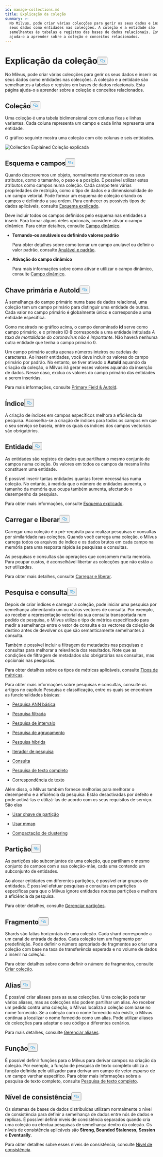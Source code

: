 ```yaml
---
id: manage-collections.md
title: Explicação da coleção
summary: >-
  No Milvus, pode criar várias colecções para gerir os seus dados e inserir os
  seus dados como entidades nas colecções. A coleção e a entidade são
  semelhantes às tabelas e registos das bases de dados relacionais. Esta página
  ajuda-o a aprender sobre a coleção e conceitos relacionados.
---
```

<h1 id="Collection-Explained" class="common-anchor-header">Explicação da coleção<button data-href="#Collection-Explained" class="anchor-icon" translate="no">
      <svg translate="no"
        aria-hidden="true"
        focusable="false"
        height="20"
        version="1.1"
        viewBox="0 0 16 16"
        width="16"
      >
        <path
          fill="#0092E4"
          fill-rule="evenodd"
          d="M4 9h1v1H4c-1.5 0-3-1.69-3-3.5S2.55 3 4 3h4c1.45 0 3 1.69 3 3.5 0 1.41-.91 2.72-2 3.25V8.59c.58-.45 1-1.27 1-2.09C10 5.22 8.98 4 8 4H4c-.98 0-2 1.22-2 2.5S3 9 4 9zm9-3h-1v1h1c1 0 2 1.22 2 2.5S13.98 12 13 12H9c-.98 0-2-1.22-2-2.5 0-.83.42-1.64 1-2.09V6.25c-1.09.53-2 1.84-2 3.25C6 11.31 7.55 13 9 13h4c1.45 0 3-1.69 3-3.5S14.5 6 13 6z"
        ></path>
      </svg>
    </button></h1><p>No Milvus, pode criar várias colecções para gerir os seus dados e inserir os seus dados como entidades nas colecções. A coleção e a entidade são semelhantes a tabelas e registos em bases de dados relacionais. Esta página ajuda-o a aprender sobre a coleção e conceitos relacionados.</p>
<h2 id="Collection" class="common-anchor-header">Coleção<button data-href="#Collection" class="anchor-icon" translate="no">
      <svg translate="no"
        aria-hidden="true"
        focusable="false"
        height="20"
        version="1.1"
        viewBox="0 0 16 16"
        width="16"
      >
        <path
          fill="#0092E4"
          fill-rule="evenodd"
          d="M4 9h1v1H4c-1.5 0-3-1.69-3-3.5S2.55 3 4 3h4c1.45 0 3 1.69 3 3.5 0 1.41-.91 2.72-2 3.25V8.59c.58-.45 1-1.27 1-2.09C10 5.22 8.98 4 8 4H4c-.98 0-2 1.22-2 2.5S3 9 4 9zm9-3h-1v1h1c1 0 2 1.22 2 2.5S13.98 12 13 12H9c-.98 0-2-1.22-2-2.5 0-.83.42-1.64 1-2.09V6.25c-1.09.53-2 1.84-2 3.25C6 11.31 7.55 13 9 13h4c1.45 0 3-1.69 3-3.5S14.5 6 13 6z"
        ></path>
      </svg>
    </button></h2><p>Uma coleção é uma tabela bidimensional com colunas fixas e linhas variantes. Cada coluna representa um campo e cada linha representa uma entidade.</p>
<p>O gráfico seguinte mostra uma coleção com oito colunas e seis entidades.</p>
<p>
  
   <span class="img-wrapper"> <img translate="no" src="/docs/v2.5.x/assets/collection-explained.png" alt="Collection Explained" class="doc-image" id="collection-explained" />
   </span> <span class="img-wrapper"> <span>Coleção explicada</span> </span></p>
<h2 id="Schema-and-Fields" class="common-anchor-header">Esquema e campos<button data-href="#Schema-and-Fields" class="anchor-icon" translate="no">
      <svg translate="no"
        aria-hidden="true"
        focusable="false"
        height="20"
        version="1.1"
        viewBox="0 0 16 16"
        width="16"
      >
        <path
          fill="#0092E4"
          fill-rule="evenodd"
          d="M4 9h1v1H4c-1.5 0-3-1.69-3-3.5S2.55 3 4 3h4c1.45 0 3 1.69 3 3.5 0 1.41-.91 2.72-2 3.25V8.59c.58-.45 1-1.27 1-2.09C10 5.22 8.98 4 8 4H4c-.98 0-2 1.22-2 2.5S3 9 4 9zm9-3h-1v1h1c1 0 2 1.22 2 2.5S13.98 12 13 12H9c-.98 0-2-1.22-2-2.5 0-.83.42-1.64 1-2.09V6.25c-1.09.53-2 1.84-2 3.25C6 11.31 7.55 13 9 13h4c1.45 0 3-1.69 3-3.5S14.5 6 13 6z"
        ></path>
      </svg>
    </button></h2><p>Quando descrevemos um objeto, normalmente mencionamos os seus atributos, como o tamanho, o peso e a posição. É possível utilizar estes atributos como campos numa coleção. Cada campo tem várias propriedades de restrição, como o tipo de dados e a dimensionalidade de um campo vetorial. Pode formar um esquema de coleção criando os campos e definindo a sua ordem. Para conhecer os possíveis tipos de dados aplicáveis, consulte <a href="/docs/pt/schema.md">Esquema explicado</a>.</p>
<p>Deve incluir todos os campos definidos pelo esquema nas entidades a inserir. Para tornar alguns deles opcionais, considere ativar o campo dinâmico. Para obter detalhes, consulte <a href="/docs/pt/enable-dynamic-field.md">Campo dinâmico</a>.</p>
<ul>
<li><p><strong>Tornando-os anuláveis ou definindo valores padrão</strong></p>
<p>Para obter detalhes sobre como tornar um campo anulável ou definir o valor padrão, consulte <a href="/docs/pt/nullable-and-default.md">Anulável e padrão</a>.</p></li>
<li><p><strong>Ativação do campo dinâmico</strong></p>
<p>Para mais informações sobre como ativar e utilizar o campo dinâmico, consulte <a href="/docs/pt/enable-dynamic-field.md">Campo dinâmico</a>.</p></li>
</ul>
<h2 id="Primary-key-and-AutoId" class="common-anchor-header">Chave primária e AutoId<button data-href="#Primary-key-and-AutoId" class="anchor-icon" translate="no">
      <svg translate="no"
        aria-hidden="true"
        focusable="false"
        height="20"
        version="1.1"
        viewBox="0 0 16 16"
        width="16"
      >
        <path
          fill="#0092E4"
          fill-rule="evenodd"
          d="M4 9h1v1H4c-1.5 0-3-1.69-3-3.5S2.55 3 4 3h4c1.45 0 3 1.69 3 3.5 0 1.41-.91 2.72-2 3.25V8.59c.58-.45 1-1.27 1-2.09C10 5.22 8.98 4 8 4H4c-.98 0-2 1.22-2 2.5S3 9 4 9zm9-3h-1v1h1c1 0 2 1.22 2 2.5S13.98 12 13 12H9c-.98 0-2-1.22-2-2.5 0-.83.42-1.64 1-2.09V6.25c-1.09.53-2 1.84-2 3.25C6 11.31 7.55 13 9 13h4c1.45 0 3-1.69 3-3.5S14.5 6 13 6z"
        ></path>
      </svg>
    </button></h2><p>À semelhança do campo primário numa base de dados relacional, uma coleção tem um campo primário para distinguir uma entidade de outras. Cada valor no campo primário é globalmente único e corresponde a uma entidade específica.</p>
<p>Como mostrado no gráfico acima, o campo denominado <strong>id</strong> serve como campo primário, e o primeiro ID <strong>0</strong> corresponde a uma entidade intitulada <em>A taxa de mortalidade do coronavírus não é importante</em>. Não haverá nenhuma outra entidade que tenha o campo primário 0.</p>
<p>Um campo primário aceita apenas números inteiros ou cadeias de caracteres. Ao inserir entidades, você deve incluir os valores do campo primário por padrão. No entanto, se tiver ativado o <strong>AutoId</strong> aquando da criação da coleção, o Milvus irá gerar esses valores aquando da inserção de dados. Nesse caso, exclua os valores do campo primário das entidades a serem inseridas.</p>
<p>Para mais informações, consulte <a href="/docs/pt/primary-field.md">Primary Field &amp; AutoId</a>.</p>
<h2 id="Index" class="common-anchor-header">Índice<button data-href="#Index" class="anchor-icon" translate="no">
      <svg translate="no"
        aria-hidden="true"
        focusable="false"
        height="20"
        version="1.1"
        viewBox="0 0 16 16"
        width="16"
      >
        <path
          fill="#0092E4"
          fill-rule="evenodd"
          d="M4 9h1v1H4c-1.5 0-3-1.69-3-3.5S2.55 3 4 3h4c1.45 0 3 1.69 3 3.5 0 1.41-.91 2.72-2 3.25V8.59c.58-.45 1-1.27 1-2.09C10 5.22 8.98 4 8 4H4c-.98 0-2 1.22-2 2.5S3 9 4 9zm9-3h-1v1h1c1 0 2 1.22 2 2.5S13.98 12 13 12H9c-.98 0-2-1.22-2-2.5 0-.83.42-1.64 1-2.09V6.25c-1.09.53-2 1.84-2 3.25C6 11.31 7.55 13 9 13h4c1.45 0 3-1.69 3-3.5S14.5 6 13 6z"
        ></path>
      </svg>
    </button></h2><p>A criação de índices em campos específicos melhora a eficiência da pesquisa. Aconselha-se a criação de índices para todos os campos em que o seu serviço se baseia, entre os quais os índices dos campos vectoriais são obrigatórios.</p>
<h2 id="Entity" class="common-anchor-header">Entidade<button data-href="#Entity" class="anchor-icon" translate="no">
      <svg translate="no"
        aria-hidden="true"
        focusable="false"
        height="20"
        version="1.1"
        viewBox="0 0 16 16"
        width="16"
      >
        <path
          fill="#0092E4"
          fill-rule="evenodd"
          d="M4 9h1v1H4c-1.5 0-3-1.69-3-3.5S2.55 3 4 3h4c1.45 0 3 1.69 3 3.5 0 1.41-.91 2.72-2 3.25V8.59c.58-.45 1-1.27 1-2.09C10 5.22 8.98 4 8 4H4c-.98 0-2 1.22-2 2.5S3 9 4 9zm9-3h-1v1h1c1 0 2 1.22 2 2.5S13.98 12 13 12H9c-.98 0-2-1.22-2-2.5 0-.83.42-1.64 1-2.09V6.25c-1.09.53-2 1.84-2 3.25C6 11.31 7.55 13 9 13h4c1.45 0 3-1.69 3-3.5S14.5 6 13 6z"
        ></path>
      </svg>
    </button></h2><p>As entidades são registos de dados que partilham o mesmo conjunto de campos numa coleção. Os valores em todos os campos da mesma linha constituem uma entidade.</p>
<p>É possível inserir tantas entidades quantas forem necessárias numa coleção. No entanto, à medida que o número de entidades aumenta, o tamanho da memória que ocupa também aumenta, afectando o desempenho da pesquisa.</p>
<p>Para obter mais informações, consulte <a href="/docs/pt/schema.md">Esquema explicado</a>.</p>
<h2 id="Load-and-Release" class="common-anchor-header">Carregar e liberar<button data-href="#Load-and-Release" class="anchor-icon" translate="no">
      <svg translate="no"
        aria-hidden="true"
        focusable="false"
        height="20"
        version="1.1"
        viewBox="0 0 16 16"
        width="16"
      >
        <path
          fill="#0092E4"
          fill-rule="evenodd"
          d="M4 9h1v1H4c-1.5 0-3-1.69-3-3.5S2.55 3 4 3h4c1.45 0 3 1.69 3 3.5 0 1.41-.91 2.72-2 3.25V8.59c.58-.45 1-1.27 1-2.09C10 5.22 8.98 4 8 4H4c-.98 0-2 1.22-2 2.5S3 9 4 9zm9-3h-1v1h1c1 0 2 1.22 2 2.5S13.98 12 13 12H9c-.98 0-2-1.22-2-2.5 0-.83.42-1.64 1-2.09V6.25c-1.09.53-2 1.84-2 3.25C6 11.31 7.55 13 9 13h4c1.45 0 3-1.69 3-3.5S14.5 6 13 6z"
        ></path>
      </svg>
    </button></h2><p>Carregar uma coleção é o pré-requisito para realizar pesquisas e consultas por similaridade nas coleções. Quando você carrega uma coleção, o Milvus carrega todos os arquivos de índice e os dados brutos em cada campo na memória para uma resposta rápida às pesquisas e consultas.</p>
<p>As pesquisas e consultas são operações que consomem muita memória. Para poupar custos, é aconselhável libertar as colecções que não estão a ser utilizadas.</p>
<p>Para obter mais detalhes, consulte <a href="/docs/pt/load-and-release.md">Carregar e liberar</a>.</p>
<h2 id="Search-and-Query" class="common-anchor-header">Pesquisa e consulta<button data-href="#Search-and-Query" class="anchor-icon" translate="no">
      <svg translate="no"
        aria-hidden="true"
        focusable="false"
        height="20"
        version="1.1"
        viewBox="0 0 16 16"
        width="16"
      >
        <path
          fill="#0092E4"
          fill-rule="evenodd"
          d="M4 9h1v1H4c-1.5 0-3-1.69-3-3.5S2.55 3 4 3h4c1.45 0 3 1.69 3 3.5 0 1.41-.91 2.72-2 3.25V8.59c.58-.45 1-1.27 1-2.09C10 5.22 8.98 4 8 4H4c-.98 0-2 1.22-2 2.5S3 9 4 9zm9-3h-1v1h1c1 0 2 1.22 2 2.5S13.98 12 13 12H9c-.98 0-2-1.22-2-2.5 0-.83.42-1.64 1-2.09V6.25c-1.09.53-2 1.84-2 3.25C6 11.31 7.55 13 9 13h4c1.45 0 3-1.69 3-3.5S14.5 6 13 6z"
        ></path>
      </svg>
    </button></h2><p>Depois de criar índices e carregar a coleção, pode iniciar uma pesquisa por semelhança alimentando um ou vários vectores de consulta. Por exemplo, ao receber a representação vetorial da sua consulta transportada num pedido de pesquisa, o Milvus utiliza o tipo de métrica especificado para medir a semelhança entre o vetor de consulta e os vectores da coleção de destino antes de devolver os que são semanticamente semelhantes à consulta.</p>
<p>Também é possível incluir a filtragem de metadados nas pesquisas e consultas para melhorar a relevância dos resultados. Note que as condições de filtragem de metadados são obrigatórias nas consultas, mas opcionais nas pesquisas.</p>
<p>Para obter detalhes sobre os tipos de métricas aplicáveis, consulte <a href="/docs/pt/metric.md">Tipos de métricas</a>.</p>
<p>Para obter mais informações sobre pesquisas e consultas, consulte os artigos no capítulo Pesquisa e classificação, entre os quais se encontram as funcionalidades básicas:</p>
<ul>
<li><p><a href="/docs/pt/single-vector-search.md">Pesquisa ANN básica</a></p></li>
<li><p><a href="/docs/pt/filtered-search.md">Pesquisa filtrada</a></p></li>
<li><p><a href="/docs/pt/range-search.md">Pesquisa de intervalo</a></p></li>
<li><p><a href="/docs/pt/grouping-search.md">Pesquisa de agrupamento</a></p></li>
<li><p><a href="/docs/pt/multi-vector-search.md">Pesquisa híbrida</a></p></li>
<li><p><a href="/docs/pt/with-iterators.md">Iterador de pesquisa</a></p></li>
<li><p><a href="/docs/pt/get-and-scalar-query.md">Consulta</a></p></li>
<li><p><a href="/docs/pt/full-text-search.md">Pesquisa de texto completo</a></p></li>
<li><p><a href="/docs/pt/keyword-match.md">Correspondência de texto</a></p></li>
</ul>
<p>Além disso, o Milvus também fornece melhorias para melhorar o desempenho e a eficiência da pesquisa. Estão desactivadas por defeito e pode activá-las e utilizá-las de acordo com os seus requisitos de serviço. São elas</p>
<ul>
<li><p><a href="/docs/pt/use-partition-key.md">Usar chave de partição</a></p></li>
<li><p><a href="/docs/pt/mmap.md">Usar mmap</a></p></li>
<li><p><a href="/docs/pt/clustering-compaction.md">Compactação de clustering</a></p></li>
</ul>
<h2 id="Partition" class="common-anchor-header">Partição<button data-href="#Partition" class="anchor-icon" translate="no">
      <svg translate="no"
        aria-hidden="true"
        focusable="false"
        height="20"
        version="1.1"
        viewBox="0 0 16 16"
        width="16"
      >
        <path
          fill="#0092E4"
          fill-rule="evenodd"
          d="M4 9h1v1H4c-1.5 0-3-1.69-3-3.5S2.55 3 4 3h4c1.45 0 3 1.69 3 3.5 0 1.41-.91 2.72-2 3.25V8.59c.58-.45 1-1.27 1-2.09C10 5.22 8.98 4 8 4H4c-.98 0-2 1.22-2 2.5S3 9 4 9zm9-3h-1v1h1c1 0 2 1.22 2 2.5S13.98 12 13 12H9c-.98 0-2-1.22-2-2.5 0-.83.42-1.64 1-2.09V6.25c-1.09.53-2 1.84-2 3.25C6 11.31 7.55 13 9 13h4c1.45 0 3-1.69 3-3.5S14.5 6 13 6z"
        ></path>
      </svg>
    </button></h2><p>As partições são subconjuntos de uma coleção, que partilham o mesmo conjunto de campos com a sua coleção-mãe, cada uma contendo um subconjunto de entidades.</p>
<p>Ao alocar entidades em diferentes partições, é possível criar grupos de entidades. É possível efetuar pesquisas e consultas em partições específicas para que o Milvus ignore entidades noutras partições e melhore a eficiência da pesquisa.</p>
<p>Para obter detalhes, consulte <a href="/docs/pt/manage-partitions.md">Gerenciar partições</a>.</p>
<h2 id="Shard" class="common-anchor-header">Fragmento<button data-href="#Shard" class="anchor-icon" translate="no">
      <svg translate="no"
        aria-hidden="true"
        focusable="false"
        height="20"
        version="1.1"
        viewBox="0 0 16 16"
        width="16"
      >
        <path
          fill="#0092E4"
          fill-rule="evenodd"
          d="M4 9h1v1H4c-1.5 0-3-1.69-3-3.5S2.55 3 4 3h4c1.45 0 3 1.69 3 3.5 0 1.41-.91 2.72-2 3.25V8.59c.58-.45 1-1.27 1-2.09C10 5.22 8.98 4 8 4H4c-.98 0-2 1.22-2 2.5S3 9 4 9zm9-3h-1v1h1c1 0 2 1.22 2 2.5S13.98 12 13 12H9c-.98 0-2-1.22-2-2.5 0-.83.42-1.64 1-2.09V6.25c-1.09.53-2 1.84-2 3.25C6 11.31 7.55 13 9 13h4c1.45 0 3-1.69 3-3.5S14.5 6 13 6z"
        ></path>
      </svg>
    </button></h2><p>Shards são fatias horizontais de uma coleção. Cada shard corresponde a um canal de entrada de dados. Cada coleção tem um fragmento por predefinição. Pode definir o número apropriado de fragmentos ao criar uma coleção com base na taxa de transferência esperada e no volume de dados a inserir na coleção.</p>
<p>Para obter detalhes sobre como definir o número de fragmentos, consulte <a href="/docs/pt/create-collection.md">Criar coleção</a>.</p>
<h2 id="Alias" class="common-anchor-header">Alias<button data-href="#Alias" class="anchor-icon" translate="no">
      <svg translate="no"
        aria-hidden="true"
        focusable="false"
        height="20"
        version="1.1"
        viewBox="0 0 16 16"
        width="16"
      >
        <path
          fill="#0092E4"
          fill-rule="evenodd"
          d="M4 9h1v1H4c-1.5 0-3-1.69-3-3.5S2.55 3 4 3h4c1.45 0 3 1.69 3 3.5 0 1.41-.91 2.72-2 3.25V8.59c.58-.45 1-1.27 1-2.09C10 5.22 8.98 4 8 4H4c-.98 0-2 1.22-2 2.5S3 9 4 9zm9-3h-1v1h1c1 0 2 1.22 2 2.5S13.98 12 13 12H9c-.98 0-2-1.22-2-2.5 0-.83.42-1.64 1-2.09V6.25c-1.09.53-2 1.84-2 3.25C6 11.31 7.55 13 9 13h4c1.45 0 3-1.69 3-3.5S14.5 6 13 6z"
        ></path>
      </svg>
    </button></h2><p>É possível criar aliases para as suas colecções. Uma coleção pode ter vários aliases, mas as colecções não podem partilhar um alias. Ao receber um pedido contra uma coleção, o Milvus localiza a coleção com base no nome fornecido. Se a coleção com o nome fornecido não existir, o Milvus continua a localizar o nome fornecido como um alias. Pode utilizar aliases de colecções para adaptar o seu código a diferentes cenários.</p>
<p>Para mais detalhes, consulte <a href="/docs/pt/manage-aliases.md">Gerenciar aliases</a>.</p>
<h2 id="Function" class="common-anchor-header">Função<button data-href="#Function" class="anchor-icon" translate="no">
      <svg translate="no"
        aria-hidden="true"
        focusable="false"
        height="20"
        version="1.1"
        viewBox="0 0 16 16"
        width="16"
      >
        <path
          fill="#0092E4"
          fill-rule="evenodd"
          d="M4 9h1v1H4c-1.5 0-3-1.69-3-3.5S2.55 3 4 3h4c1.45 0 3 1.69 3 3.5 0 1.41-.91 2.72-2 3.25V8.59c.58-.45 1-1.27 1-2.09C10 5.22 8.98 4 8 4H4c-.98 0-2 1.22-2 2.5S3 9 4 9zm9-3h-1v1h1c1 0 2 1.22 2 2.5S13.98 12 13 12H9c-.98 0-2-1.22-2-2.5 0-.83.42-1.64 1-2.09V6.25c-1.09.53-2 1.84-2 3.25C6 11.31 7.55 13 9 13h4c1.45 0 3-1.69 3-3.5S14.5 6 13 6z"
        ></path>
      </svg>
    </button></h2><p>É possível definir funções para o Milvus para derivar campos na criação da coleção. Por exemplo, a função de pesquisa de texto completo utiliza a função definida pelo utilizador para derivar um campo de vetor esparso de um campo varchar específico. Para obter mais informações sobre a pesquisa de texto completo, consulte <a href="/docs/pt/full-text-search.md">Pesquisa de texto completo</a>.</p>
<h2 id="Consistency-Level" class="common-anchor-header">Nível de consistência<button data-href="#Consistency-Level" class="anchor-icon" translate="no">
      <svg translate="no"
        aria-hidden="true"
        focusable="false"
        height="20"
        version="1.1"
        viewBox="0 0 16 16"
        width="16"
      >
        <path
          fill="#0092E4"
          fill-rule="evenodd"
          d="M4 9h1v1H4c-1.5 0-3-1.69-3-3.5S2.55 3 4 3h4c1.45 0 3 1.69 3 3.5 0 1.41-.91 2.72-2 3.25V8.59c.58-.45 1-1.27 1-2.09C10 5.22 8.98 4 8 4H4c-.98 0-2 1.22-2 2.5S3 9 4 9zm9-3h-1v1h1c1 0 2 1.22 2 2.5S13.98 12 13 12H9c-.98 0-2-1.22-2-2.5 0-.83.42-1.64 1-2.09V6.25c-1.09.53-2 1.84-2 3.25C6 11.31 7.55 13 9 13h4c1.45 0 3-1.69 3-3.5S14.5 6 13 6z"
        ></path>
      </svg>
    </button></h2><p>Os sistemas de bases de dados distribuídas utilizam normalmente o nível de consistência para definir a semelhança de dados entre nós de dados e réplicas. É possível definir níveis de consistência separados quando cria uma coleção ou efectua pesquisas de semelhança dentro da coleção. Os níveis de consistência aplicáveis são <strong>Strong</strong>, <strong>Bounded Staleness</strong>, <strong>Session</strong> e <strong>Eventually</strong>.</p>
<p>Para obter detalhes sobre esses níveis de consistência, consulte <a href="/docs/pt/tune_consistency.md">Nível de consistência</a>.</p>
